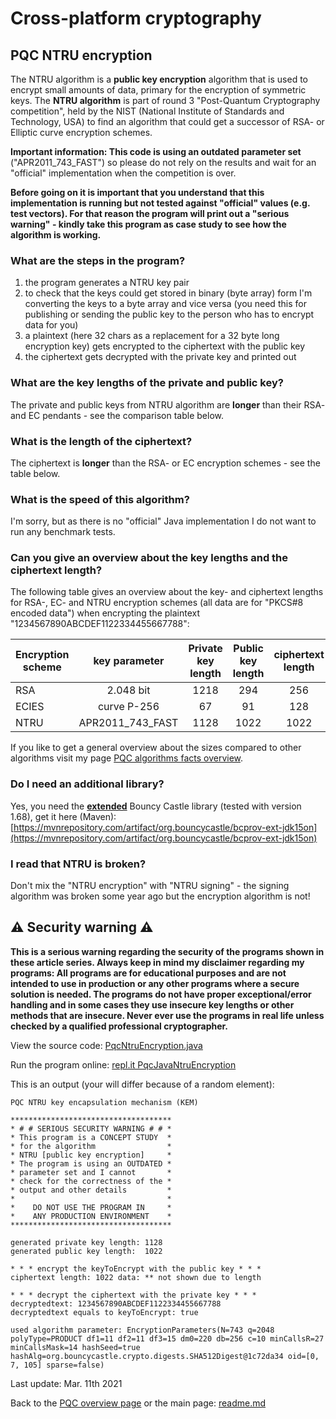 # Cross-platform cryptography

## PQC NTRU encryption

The NTRU algorithm is a **public key encryption** algorithm that is used to encrypt small amounts of data, primary for the encryption of symmetric keys. The **NTRU algorithm** is part of round 3 "Post-Quantum Cryptography competition", held by the NIST (National Institute of Standards and Technology, USA) to find an algorithm that could get a successor of RSA- or Elliptic curve encryption schemes.

**Important information: This code is using an outdated parameter set** ("APR2011_743_FAST") so please do not rely on the results and wait for an "official" implementation when the competition is over.

**Before going on it is important that you understand that this implementation is running but not tested against "official" values (e.g. test vectors). For that reason the program will print out a "serious warning" - kindly take this program as case study to see how the algorithm is working.**

### What are the steps in the program?

1. the program generates a NTRU key pair
2. to check that the keys could get stored in binary (byte array) form I'm converting the keys to a byte array and vice versa (you need this for publishing or sending the public key to the person who has to encrypt data for you)
3. a plaintext (here 32 chars as a replacement for a 32 byte long encryption key) gets encrypted to the ciphertext with the public key
4. the ciphertext gets decrypted with the private key and printed out

### What are the key lengths of the private and public key?

The private and public keys from NTRU algorithm are **longer** than their RSA- and EC pendants - see the comparison table below.

### What is the length of the ciphertext?

The ciphertext is **longer** than the RSA- or EC encryption schemes - see the table below.

### What is the speed of this algorithm?

I'm sorry, but as there is no "official" Java implementation I do not want to run any benchmark tests. 

### Can you give an overview about the key lengths and the ciphertext length?

The following table gives an overview about the key- and ciphertext lengths for RSA-, EC- and NTRU encryption schemes (all data are for "PKCS#8 encoded data") when encrypting the plaintext "1234567890ABCDEF1122334455667788": 

| Encryption scheme | key parameter | Private key length | Public key length | ciphertext length |
| ------ | :---: | :----: | :---: | :----: |
| RSA | 2.048 bit | 1218 | 294 | 256 |
| ECIES  | curve P-256 | 67 | 91 | 128 |
| NTRU | APR2011_743_FAST | 1128 | 1022 | 1022 |

If you like to get a general overview about the sizes compared to other algorithms visit my page [PQC algorithms facts overview](pqc_overview_algorithm_facts.md).

### Do I need an additional library?

Yes, you need the **<u>extended</u>** Bouncy Castle library (tested with version 1.68), get it here (Maven): [https://mvnrepository.com/artifact/org.bouncycastle/bcprov-ext-jdk15on](https://mvnrepository.com/artifact/org.bouncycastle/bcprov-ext-jdk15on)

### I read that NTRU is broken?

Don't mix the "NTRU encryption" with "NTRU signing" - the signing algorithm was broken some year ago but the encryption algorithm is not!

## :warning: Security warning :warning:

**This is a serious warning regarding the security of the programs shown in these article series.  Always keep in mind my disclaimer regarding my programs: All programs are for educational purposes and are not intended to use in production or any other programs where a  secure solution is needed. The programs do not have proper exceptional/error handling and in some cases they use insecure key lengths or other methods that are insecure. Never ever use the programs in real life unless checked by a qualified professional cryptographer.**

View the source code: [PqcNtruEncryption.java](../PostQuantumCryptography/NtruEncryption/PqcNtruEncryption.java)

Run the program online: [repl.it PqcJavaNtruEncryption](https://repl.it/@javacrypto/PqcJavaNtruEncryption#Main.java/)

This is an output (your will differ because of a random element):

```plaintext
PQC NTRU key encapsulation mechanism (KEM)

************************************
* # # SERIOUS SECURITY WARNING # # *
* This program is a CONCEPT STUDY  *
* for the algorithm                *
* NTRU [public key encryption]     *
* The program is using an OUTDATED *
* parameter set and I cannot       *
* check for the correctness of the *
* output and other details         *
*                                  *
*    DO NOT USE THE PROGRAM IN     *
*    ANY PRODUCTION ENVIRONMENT    *
************************************

generated private key length: 1128
generated public key length:  1022

* * * encrypt the keyToEncrypt with the public key * * *
ciphertext length: 1022 data: ** not shown due to length

* * * decrypt the ciphertext with the private key * * *
decryptedtext: 1234567890ABCDEF1122334455667788
decryptedtext equals to keyToEncrypt: true

used algorithm parameter: EncryptionParameters(N=743 q=2048 polyType=PRODUCT df1=11 df2=11 df3=15 dm0=220 db=256 c=10 minCallsR=27 minCallsMask=14 hashSeed=true hashAlg=org.bouncycastle.crypto.digests.SHA512Digest@1c72da34 oid=[0, 7, 105] sparse=false)

```

Last update: Mar. 11th 2021

Back to the [PQC overview page](pqc_overview.md) or the main page: [readme.md](../readme.md)
